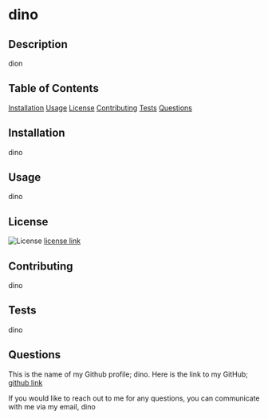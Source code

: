 # dino

## Description

dion

## Table of Contents

[Installation](##installation)
[Usage](##usage)
[License](##license)
[Contributing](##contributing)
[Tests](##tests)
[Questions](##questions)

## Installation

dino

## Usage 

dino

## License
    
![License](https://img.shields.io/badge/License-Zlib-yellow.svg) [license link](https://img.shields.io/badge/License-Zlib-yellow.svg)

## Contributing

dino

## Tests

dino

## Questions

This is the name of my Github profile; dino. 
Here is the link to my GitHub; [github link](https://github.com/dino)

If you would like to reach out to me for any questions, you can communicate with me via my email, dino